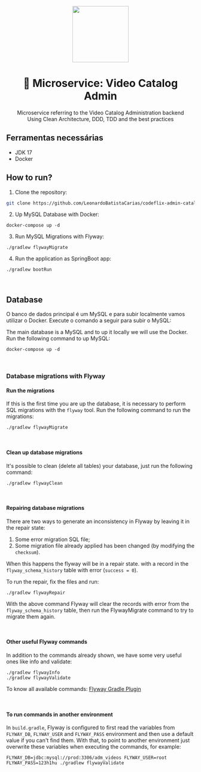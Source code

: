 <center>
  <p align="center">
    <img src="https://icon-library.com/images/java-icon-png/java-icon-png-15.jpg"  width="150" />
  </p>  
  <h1 align="center">🚀 Microservice: Video Catalog Admin</h1>
  <p align="center">
    Microservice referring to the Video Catalog Administration backend<br />
    Using Clean Architecture, DDD, TDD and the best practices
  </p>
</center>

## Ferramentas necessárias

- JDK 17
- Docker

## How to run?

1. Clone the repository:
```sh
git clone https://github.com/LeonardoBatistaCarias/codeflix-admin-catalog-java.git
```

2. Up MySQL Database with Docker:
```shell
docker-compose up -d
```

3. Run MySQL Migrations with Flyway:
```shell
./gradlew flywayMigrate
```

4. Run the application as SpringBoot app:
```shell
./gradlew bootRun
``` 

<br/>

## Database

O banco de dados principal é um MySQL e para subir localmente vamos utilizar o
Docker. Execute o comando a seguir para subir o MySQL:

The main database is a MySQL and to up it locally we will use the
Docker. Run the following command to up MySQL:

```shell
docker-compose up -d
```

<br/>

### Database migrations with Flyway

#### Run the migrations

If this is the first time you are up the database, it is necessary
to perform SQL migrations with the `flyway` tool.
Run the following command to run the migrations:

```shell
./gradlew flywayMigrate
```
<br/>

#### Clean up database migrations

It's possible to clean (delete all tables) your database, just
run the following command:

```shell
./gradlew flywayClean
```

<br/>

#### Repairing database migrations

There are two ways to generate an inconsistency in Flyway by leaving it in the repair state:
1. Some error migration SQL file;
2. Some migration file already applied has been changed (by modifying the `checksum`).

When this happens the flyway will be in a repair state.
with a record in the `flyway_schema_history` table with error (`success = 0`).

To run the repair, fix the files and run:
```shell
./gradlew flywayRepair
```

With the above command Flyway will clear the records with error from the `flyway_schema_history` table,
then run the FlywayMigrate command to try to migrate them again.

<br/>

#### Other useful Flyway commands

In addition to the commands already shown, we have some very useful ones like info and validate:

```shell
./gradlew flywayInfo
./gradlew flywayValidate
```

To know all available commands: [Flyway Gradle Plugin](https://flywaydb.org/documentation/usage/gradle/info)

<br/>

#### To run commands in another environment

In `build.gradle`, Flyway is configured to first read the variables from
`FLYWAY_DB`, `FLYWAY_USER` and `FLYWAY_PASS` environment and then use a default value
if you can't find them. With that, to point to another environment just overwrite
these variables when executing the commands, for example:

```shell
FLYWAY_DB=jdbc:mysql://prod:3306/adm_videos FLYWAY_USER=root FLYWAY_PASS=123h1hu ./gradlew flywayValidate
```
